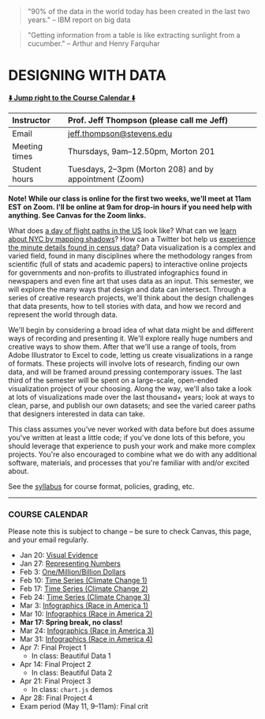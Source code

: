>"90% of the data in the world today has been created in the last two years." – IBM report on big data

>"Getting information from a table is like extracting sunlight from a cucumber." – Arthur and Henry Farquhar

# DESIGNING WITH DATA

**[:arrow_down: Jump right to the Course Calendar :arrow_down:](https://github.com/jeffThompson/DesigningWithData#course-calendar)**

| Instructor     | Prof. Jeff Thompson (please call me Jeff) |
| :---           | :--- |
| Email          | jeff.thompson@stevens.edu |
| Meeting times  | Thursdays, 9am–12.50pm, Morton 201 |  
| Student hours  | Tuesdays, 2–3pm (Morton 208) and by appointment (Zoom) |

**Note! While our class is online for the first two weeks, we'll meet at 11am EST on Zoom. I'll be online at 9am for drop-in hours if you need help with anything. See Canvas for the Zoom links.**

What does [a day of flight paths in the US](http://www.aaronkoblin.com/work/flightpatterns) look like? What can we [learn about NYC by mapping shadows](https://www.nytimes.com/interactive/2016/12/21/upshot/Mapping-the-Shadows-of-New-York-City.html?_r=5)? How can a Twitter bot help us [experience the minute details found in census data](https://twitter.com/censusAmericans)? Data visualization is a complex and varied field, found in many disciplines where the methodology ranges from scientific (full of stats and academic papers) to interactive online projects for governments and non-profits to illustrated infographics found in newspapers and even fine art that uses data as an input. This semester, we will explore the many ways that design and data can intersect. Through a series of creative research projects, we'll think about the design challenges that data presents, how to tell stories with data, and how we record and represent the world through data.

We'll begin by considering a broad idea of what data might be and different ways of recording and presenting it. We'll explore really huge numbers and creative ways to show them. After that we'll use a range of tools, from Adobe Illustrator to Excel to code, letting us create visualizations in a range of formats. These projects will involve lots of research, finding our own data, and will be framed around pressing contemporary issues. The last third of the semester will be spent on a large-scale, open-ended visualization project of your choosing. Along the way, we'll also take a look at lots of visualizations made over the last thousand+ years; look at ways to clean, parse, and publish our own datasets; and see the varied career paths that designers interested in data can take.

This class assumes you’ve never worked with data before but does assume you've written at least a little code; if you've done lots of this before, you should leverage that experience to push your work and make more complex projects. You're also encouraged to combine what we do with any additional software, materials, and processes that you're familiar with and/or excited about.

See the [syllabus](https://github.com/jeffThompson/DesigningWithData/blob/master/Syllabus.md) for course format, policies, grading, etc.

***

### COURSE CALENDAR
Please note this is subject to change – be sure to check Canvas, this page, and your email regularly.

* Jan 20: [Visual Evidence](Week01_VisualEvidence)  
* Jan 27: [Representing Numbers](Week02_RepresentingNumbers)  
* Feb 3: [One/Million/Billion Dollars](Week03_OneMillionBillionDollars)  
* Feb 10: [Time Series (Climate Change 1)](Week03_TimeSeries-ClimateChange)  
* Feb 17: [Time Series (Climate Change 2)](Week03_TimeSeries-ClimateChange)  
* Feb 24: [Time Series (Climate Change 3)](Week03_TimeSeries-ClimateChange)  
* Mar 3: [Infographics (Race in America 1)](Week07-RaceInAmerica)  
* Mar 10: [Infographics (Race in America 2)](Week07-RaceInAmerica)  
* **Mar 17: Spring break, no class!**  
* Mar 24: [Infographics (Race in America 3)](Week07-RaceInAmerica)  
* Mar 31: [Infographics (Race in America 4)](Week07-RaceInAmerica)  
* Apr 7: Final Project 1  
  * In class: Beautiful Data 1  
* Apr 14: Final Project 2  
  * In class: Beautiful Data 2  
* Apr 21: Final Project 3  
  * In class: `chart.js` demos  
* Apr 28: Final Project 4  
* Exam period (May 11, 9–11am): Final crit  

